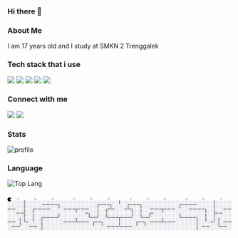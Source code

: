 ### Hi there 👋
### About Me
I am 17 years old and I study at SMKN 2 Trenggalek
### Tech stack that i use
<div class="tech">
<img src="https://img.shields.io/badge/Laravel-FF2D20?style=for-the-badge&logo=laravel&logoColor=white" />
<img src="https://img.shields.io/badge/JavaScript-323330?style=for-the-badge&logo=javascript&logoColor=F7DF1E" />
<img src="https://img.shields.io/badge/Python-FFD43B?style=for-the-badge&logo=python&logoColor=blue" />
<img src="https://img.shields.io/badge/PHP-777BB4?style=for-the-badge&logo=php&logoColor=white" />
<img src="https://img.shields.io/badge/java-%23ED8B00.svg?style=for-the-badge&logo=openjdk&logoColor=white">
</div>

### Connect with me
<div class="social">
<img src="https://img.shields.io/badge/GitHub-100000?style=for-the-badge&logo=github&logoColor=white" />
<img src="https://img.shields.io/badge/LinkedIn-0077B5?style=for-the-badge&logo=linkedin&logoColor=white" />
</div>

### Stats
![profile](https://github-readme-stats.vercel.app/api?username=Kyaede&show_icons=true&include_all_commits=true&theme=tokyonight&cache_seconds=3200)

### Language
![Top Lang](https://github-readme-stats.vercel.app/api/top-langs/?username=Kyaede&layout=compact&theme=nightowl)
###

<picture>
  <source media="(prefers-color-scheme: dark)" srcset="https://raw.githubusercontent.com/kyaede/kyaede/output/pacman-contribution-graph-dark.svg">
  <source media="(prefers-color-scheme: light)" srcset="https://raw.githubusercontent.com/kyaede/kyaede/output/pacman-contribution-graph.svg">
  <img alt="pacman contribution graph" src="https://raw.githubusercontent.com/kyaede/kyaede/output/pacman-contribution-graph.svg">
</picture>

###
<!--
**Kyaede/Kyaede** is a ✨ _special_ ✨ repository because its `README.md` (this file) appears on your GitHub profile.

Here are some ideas to get you started:

- 🔭 I’m currently working on ...
- 🌱 I’m currently learning ...
- 👯 I’m looking to collaborate on ...
- 🤔 I’m looking for help with ...
- 💬 Ask me about ...
- 📫 How to reach me: ...
- 😄 Pronouns: ...
- ⚡ Fun fact: ...
-->
